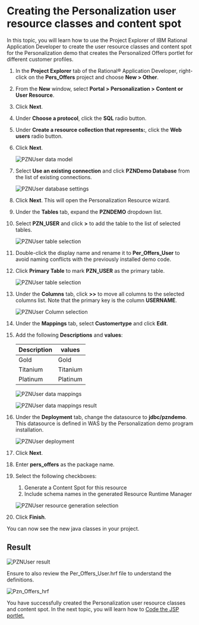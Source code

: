 # Creating the Personalization user resource classes and content spot

In this topic, you will learn how to use the Project Explorer of IBM Rational Application Developer to create the user resource classes and content spot for the Personalization demo that creates the Personalized Offers portlet for different customer profiles.

1. In the **Project Explorer** tab of the Rational® Application Developer, right-click on the **Pers_Offers** project and choose **New > Other**.

2. From the **New** window, select **Portal > Personalization > Content or User Resource**.

3. Click **Next**.

4. Under **Choose a protocol**, click the **SQL** radio button.

5. Under **Create a resource collection that represents:**, click the **Web users** radio button.

6. Click **Next**.

    ![PZNUser data model](./images/pzn_user_data_model_selection.png)  

7. Select **Use an existing connection** and click **PZNDemo Database** from the list of existing connections.

    ![PZNUser database settings](./images/RAD_jdbc_settings.png)  

8. Click **Next**. This will open the Personalization Resource wizard.

9. Under the **Tables** tab, expand the **PZNDEMO** dropdown list.

10. Select **PZN_USER** and click **>** to add the table to the list of selected tables.  

    ![PZNUser table selection](./images/pzn_user_table_selection.png)  

11. Double-click the display name and rename it to **Per_Offers_User** to avoid naming conflicts with the previously installed demo code.  

12. Click **Primary Table** to mark **PZN_USER** as the primary table.

    ![PZNUser table selection](./images/pzn_user_table_selection2.png)  

13. Under the **Columns** tab, click **>>** to move all columns to the selected columns list. Note that the primary key is the column **USERNAME**.  

    ![PZNUser Column selection](./images/pzn_user_columns_selection.png)  

14. Under the **Mappings** tab, select **Customertype** and click **Edit**.

15. Add the following **Descriptions** and **values**:

    |Description|values|
    |-----------|------|
    |Gold|Gold|
    |Titanium|Titanium|
    |Platinum|Platinum|

    ![PZNUser data mappings](./images/pzn_user_populate_mapping.png)  

    ![PZNUser data mappings result](./images/pzn_user_populate_mapping_2.png)  

16. Under the **Deployment** tab, change the datasource to **jdbc/pzndemo**. This datasource is defined in WAS by the Personalization demo program installation.

    ![PZNUser deployment](./images/pzn_user_deployment_jndi.png)

17. Click **Next**.

18. Enter **pers_offers** as the package name.  

19. Select the following checkboxes:
    1. Generate a Content Spot for this resource
    2. Include schema names in the generated Resource Runtime Manager

    ![PZNUser resource generation selection](./images/pzn_user_resource_generation.png)

20. Click **Finish**.

You can now see the new java classes in your project.

## Result

![PZNUser result](./images/pznuser_resource_generation_results.png)

Ensure to also review the Per_Offers_User.hrf file to understand the definitions.

![Pzn_Offers_hrf](./images/Per_Offers_User_hrf.png)

You have successfully created the Personalization user resource classes and content spot. In the next topic, you will learn how to [Code the JSP portlet.](./pzn_demo_finish_coding_portlet_jsp.md)
